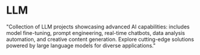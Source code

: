 # LLM
"Collection of LLM projects showcasing advanced AI capabilities: includes model fine-tuning, prompt engineering, real-time chatbots, data analysis automation, and creative content generation. Explore cutting-edge solutions powered by large language models for diverse applications."
